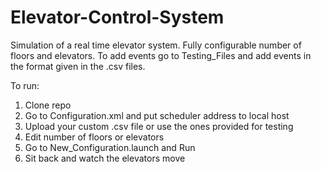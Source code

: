 # Elevator-Control-System
Simulation of a real time elevator system. Fully configurable number of floors and elevators. To add events go to Testing_Files and add events in the format given in the .csv files. 

To run: 
1) Clone repo
2) Go to Configuration.xml and put scheduler address to local host
3) Upload your custom .csv file or use the ones provided for testing 
4) Edit number of floors or elevators 
5) Go to New_Configuration.launch and Run 
6) Sit back and watch the elevators move
